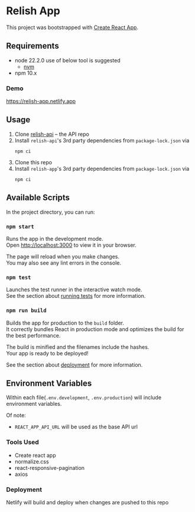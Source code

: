 # Relish App

This project was bootstrapped with [Create React App](https://github.com/facebook/create-react-app).

## Requirements

-   node 22.2.0 use of below tool is suggested
    -   [nvm](https://github.com/creationix/nvm)
-   npm 10.x

### Demo

https://relish-app.netlify.app

## Usage

1. Clone [relish-api](https://github.com/Almeida-Gerson/relish-api) – the API repo
2. Install `relish-api`'s 3rd party dependencies from `package-lock.json` via
    ```
    npm ci
    ```
3. Clone this repo
4. Install `relish-app`'s 3rd party dependencies from `package-lock.json` via
    ```
    npm ci

## Available Scripts

In the project directory, you can run:

### `npm start`

Runs the app in the development mode.\
Open [http://localhost:3000](http://localhost:3000) to view it in your browser.

The page will reload when you make changes.\
You may also see any lint errors in the console.

### `npm test`

Launches the test runner in the interactive watch mode.\
See the section about [running tests](https://facebook.github.io/create-react-app/docs/running-tests) for more information.

### `npm run build`

Builds the app for production to the `build` folder.\
It correctly bundles React in production mode and optimizes the build for the best performance.

The build is minified and the filenames include the hashes.\
Your app is ready to be deployed!

See the section about [deployment](https://facebook.github.io/create-react-app/docs/deployment) for more information.


## Environment Variables

Within each file(`.env.development`, `.env.production`) will include environment variables.

Of note:

-   `REACT_APP_API_URL` will be used as the base API url

### Tools Used

- Create react app
- normalize.css
- react-responsive-pagination
- axios

### Deployment

Netlify will build and deploy when changes are pushed to this repo
